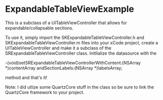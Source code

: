 ExpandableTableViewExample
==========================

This is a subclass of a UITableViewController that allows for expandable/collapsable sections.

To use it, simply import the SKExpandableTableViewController.h and SKExpandableTableViewController.m 
files into your xCode project, create a UITableViewController and make it a subclass of the
SRExpandableTableViewController class. Initlialize the datasource with the 

-(void)setSRExpandableTableViewControllerWithContent:(NSArray *)contentArray andSectionLabels:(NSArray *)labelsArray;

method and that's it!

Note: I did utlize some QuartzCore stuff in the class so be sure to link the QuartzCore framework to your
project.
